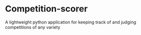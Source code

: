 # Competition-scorer
A lightweight python application for keeping track of and judging competitions of any variety
